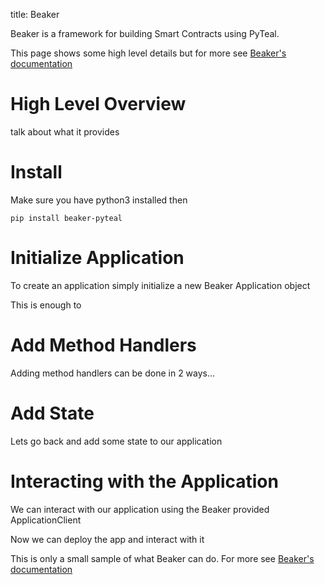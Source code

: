 title: Beaker


Beaker is a framework for building Smart Contracts using PyTeal. 

This page shows some high level details but for more see [Beaker's documentation](https://beaker.algo.xyz)


# High Level Overview 

talk about what it provides

# Install

Make sure you have python3 installed then

`pip install beaker-pyteal`

# Initialize Application

To create an application simply initialize a new Beaker Application object

<!-- ===BEAKER_INIT_APP=== -->
<!-- ===BEAKER_INIT_APP=== -->

This is enough to 
<!-- ===BEAKER_APP_DETAILS=== -->
<!-- ===BEAKER_APP_DETAILS=== -->

# Add Method Handlers

Adding method handlers can be done in 2 ways...

<!-- ===BEAKER_ADD_HANDLERS_DIRECTLY=== -->
<!-- ===BEAKER_ADD_HANDLERS_DIRECTLY=== -->

<!-- ===BEAKER_ADD_HANDLERS_BLUEPRINT=== -->
<!-- ===BEAKER_ADD_HANDLERS_BLUEPRINT=== -->

# Add State 

Lets go back and add some state to our application

<!-- ===BEAKER_ADD_STATE_GLOBAL=== -->
<!-- ===BEAKER_ADD_STATE_GLOBAL=== -->

<!-- ===BEAKER_ADD_STATE_LOCAL=== -->
<!-- ===BEAKER_ADD_STATE_LOCAL=== -->

# Interacting with the Application

We can interact with our application using the Beaker provided ApplicationClient

<!-- ===BEAKER_APP_CLIENT_INIT=== -->
<!-- ===BEAKER_APP_CLIENT_INIT=== -->

Now we can deploy the app and interact with it

<!-- ===BEAKER_APP_CLIENT_DEPLOY=== -->
<!-- ===BEAKER_APP_CLIENT_DEPLOY=== -->

<!-- ===BEAKER_APP_CLIENT_CALL=== -->
<!-- ===BEAKER_APP_CLIENT_CALL=== -->

This is only a small sample of what Beaker can do. For more see [Beaker's documentation](https://beaker.algo.xyz)